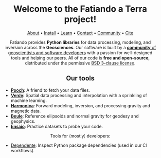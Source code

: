 <div align="center">
<h1>Welcome to the Fatiando a Terra project!</h1>

[About](https://www.fatiando.org/about)
•
[Install](https://www.fatiando.org/install)
•
[Learn](https://www.fatiando.org/learn)
•
[Contact](https://www.fatiando.org/contact)
•
[Community](https://www.fatiando.org/community)
•
[Cite](https://www.fatiando.org/cite)
     
Fatiando provides **Python libraries** for data processing, modeling, and inversion across the **Geosciences**.
Our software is built by a [**community** of geoscientists and software developers](https://www.fatiando.org/community/) 
with a passion for well-designed tools and helping our peers.
All of our code is **free and open-source**, distributed under the permissive 
[BSD 3-clause license](https://opensource.org/licenses/BSD-3-Clause).
 
</div>

<h2 align="center">Our tools</h2>

* [**Pooch**](https://github.com/fatiando/pooch): A friend to fetch your data files.
* [**Verde**](https://github.com/fatiando/verde): Spatial data processing and interpolation with a sprinkling of machine learning.
* [**Harmonica**](https://github.com/fatiando/harmonica): Forward modeling, inversion, and processing gravity and magnetic data.
* [**Boule**](https://github.com/fatiando/harmonica): Reference ellipsoids and normal gravity for geodesy and geophysics.
* [**Ensaio**](https://github.com/fatiando/ensaio): Practice datasets to probe your code.

<p align="center">Tools for (mostly) developers:</p>

* [Dependente](https://github.com/fatiando/dependente): Inspect Python package dependencies (used in our CI workflows).
